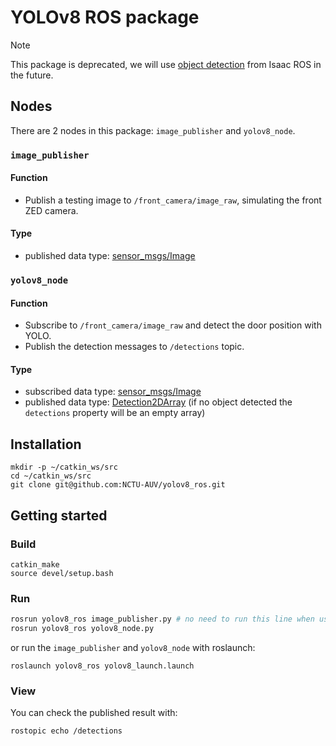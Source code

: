 # YOLOv8 ROS package

> [!NOTE]  
> This package is deprecated, we will use [object detection](https://github.com/NVIDIA-ISAAC-ROS/isaac_ros_object_detection) from Isaac ROS in the future.


## Nodes

There are 2 nodes in this package: `image_publisher` and `yolov8_node`.


### `image_publisher`

#### Function

- Publish a testing image to `/front_camera/image_raw`,  simulating the front ZED camera.

#### Type

- published data type: [sensor_msgs/Image](https://docs.ros.org/en/noetic/api/sensor_msgs/html/msg/Image.html)

### `yolov8_node`

#### Function

- Subscribe to `/front_camera/image_raw` and detect the door position with YOLO.
- Publish the detection messages to `/detections` topic.

#### Type

- subscribed data type: [sensor_msgs/Image](https://docs.ros.org/en/noetic/api/sensor_msgs/html/msg/Image.html)
- published data type: [Detection2DArray](https://docs.ros.org/en/lunar/api/vision_msgs/html/msg/Detection2DArray.html) (if no object detected the `detections` property will be an empty array)

## Installation

```
mkdir -p ~/catkin_ws/src
cd ~/catkin_ws/src
git clone git@github.com:NCTU-AUV/yolov8_ros.git
```

## Getting started

### Build

```
catkin_make
source devel/setup.bash
```

### Run

```bash
rosrun yolov8_ros image_publisher.py # no need to run this line when using gazebo
rosrun yolov8_ros yolov8_node.py
```

or run the `image_publisher` and `yolov8_node` with roslaunch:

```
roslaunch yolov8_ros yolov8_launch.launch
```

### View

You can check the published result with:
```
rostopic echo /detections
```
